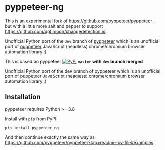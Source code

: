pyppeteer-ng
==========

This is an experimental fork of https://github.com/pyppeteer/pyppeteer , but with a little more salt and pepper to support https://github.com/dgtlmoon/changedetection.io.

Unofficial Python port of the `dev` branch of [pyppeteer](https://github.com/pyppeteer/pyppeteer) which is an unofficial port of [puppeteer](https://github.com/GoogleChrome/puppeteer) JavaScript (headless) chrome/chromium browser automation library :)

This is based on pyppeteer [![PyPI](https://img.shields.io/pypi/v/pyppeteer.svg)](https://pypi.python.org/pypi/pyppeteer) **`master` with `dev` branch merged**

Unofficial Python port of the dev branch of pyppeteer which is an unofficial port of puppeteer JavaScript (headless) chrome/chromium browser automation library :)

## Installation

pyppeteer requires Python >= 3.8

Install with `pip` from PyPI:

```
pip install pyppeteer-ng
```

And then continue exactly the same way as https://github.com/pyppeteer/pyppeteer?tab=readme-ov-file#examples

